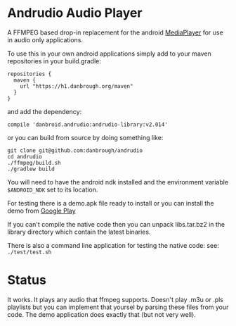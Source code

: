 
Andrudio Audio Player
=================
A FFMPEG based drop-in replacement for the android [MediaPlayer](http://developer.android.com/reference/android/media/MediaPlayer.html)
for use in audio only applications.

To use this in your own android applications simply add to your maven repositories in your build.gradle:

    repositories {
      maven {
        url "https://h1.danbrough.org/maven"
      }
    }

and add the dependency:

    compile 'danbroid.andrudio:andrudio-library:v2.014'

or you can build from source by doing something like:
    
    git clone git@github.com:danbrough/andrudio
    cd andrudio
    ./ffmpeg/build.sh
    ./gradlew build

You will need to have the android ndk installed and the environment variable `$ANDROID_NDK` set to its location.

For testing there is a demo.apk file ready to install or you can install the demo
from [Google Play](https://play.google.com/store/apps/details?id=danbroid.andrudio.demo)

If you can't compile the native code then you can unpack libs.tar.bz2 in the library directory which contain
the latest binaries.

There is also a command line application for testing the native code:
	see:  `./test/test.sh`

Status
=======

It works. It plays any audio that ffmpeg supports.
Doesn't play .m3u or .pls playlists but you can implement that yoursel by parsing these files from your code.
The demo application does exactly that (but not very well).











    
    
